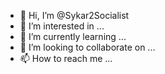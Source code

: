 - 👋 Hi, I’m @Sykar2Socialist
- 👀 I’m interested in ...
- 🌱 I’m currently learning ...
- 💞️ I’m looking to collaborate on ...
- 📫 How to reach me ...

<!---
Sykar2Socialist/Sykar2Socialist is a ✨ special ✨ repository because its `README.md` (this file) appears on your GitHub profile.
You can click the Preview link to take a look at your changes.
--->
